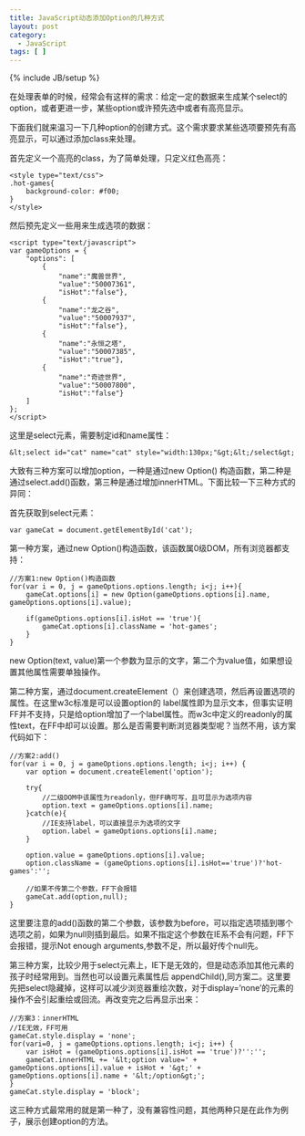 ```yaml
---
title: JavaScript动态添加Option的几种方式
layout: post
category:
  - JavaScript
tags: [ ]
---
```

{% include JB/setup %}

在处理表单的时候，经常会有这样的需求：给定一定的数据来生成某个select的option，或者更进一步，某些option或许预先选中或者有高亮显示。

下面我们就来温习一下几种option的创建方式。这个需求要求某些选项要预先有高亮显示，可以通过添加class来处理。

首先定义一个高亮的class，为了简单处理，只定义红色高亮：

    <style type="text/css">
    .hot-games{
        background-color: #f00;
    }
    </style>

然后预先定义一些用来生成选项的数据：

    <script type="text/javascript">
    var gameOptions = {
        "options": [
            {
                "name":"魔兽世界",
                "value":"50007361",
                "isHot":"false"},
            {
                "name":"龙之谷",
                "value":"50007937",
                "isHot":"false"},
            {
                "name":"永恒之塔",
                "value":"50007385",
                "isHot":"true"},
            {
                "name":"奇迹世界",
                "value":"50007800",
                "isHot":"false"}
        ]
    };
    </script>

这里是select元素，需要制定id和name属性：

    &lt;select id="cat" name="cat" style="width:130px;"&gt;&lt;/select&gt;

大致有三种方案可以增加option，一种是通过new Option() 构造函数，第二种是通过select.add()函数，第三种是通过增加innerHTML。下面比较一下三种方式的异同：

首先获取到select元素：

    var gameCat = document.getElementById('cat');

第一种方案，通过new Option()构造函数，该函数属0级DOM，所有浏览器都支持：

    //方案1:new Option()构造函数
    for(var i = 0, j = gameOptions.options.length; i<j; i++){
        gameCat.options[i] = new Option(gameOptions.options[i].name, gameOptions.options[i].value);
    
        if(gameOptions.options[i].isHot == 'true'){
            gameCat.options[i].className = 'hot-games';
        }
    }

new Option(text, value)第一个参数为显示的文字，第二个为value值，如果想设置其他属性需要单独操作。

第二种方案，通过document.createElement（）来创建选项，然后再设置选项的属性。在这里w3c标准是可以设置option的 label属性即为显示文本，但事实证明FF并不支持，只是给option增加了一个label属性。而w3c中定义的readonly的属性text，在FF中却可以设置。那么是否需要判断浏览器类型呢？当然不用，该方案代码如下：

    //方案2:add()
    for(var i = 0, j = gameOptions.options.length; i<j; i++) {
        var option = document.createElement('option');
    
        try{
            //二级DOM中该属性为readonly，但FF确可写，且可显示为选项内容
            option.text = gameOptions.options[i].name;
        }catch(e){
            //IE支持label，可以直接显示为选项的文字
            option.label = gameOptions.options[i].name;
        }
    
        option.value = gameOptions.options[i].value;
        option.className = (gameOptions.options[i].isHot=='true')?'hot-games':'';
    
        //如果不传第二个参数，FF下会报错
        gameCat.add(option,null);
    }

这里要注意的add()函数的第二个参数，该参数为before，可以指定选项插到哪个选项之前，如果为null则插到最后。如果不指定这个参数在IE系不会有问题，FF下会报错，提示Not enough arguments,参数不足，所以最好传个null先。

第三种方案，比较少用于select元素上，IE下是无效的，但是动态添加其他元素的孩子时经常用到。当然也可以设置元素属性后 appendChild(),同方案二。这里要先把select隐藏掉，这样可以减少浏览器重绘次数，对于display=’none’的元素的操作不会引起重绘或回流。再改变完之后再显示出来：

    //方案3：innerHTML
    //IE无效，FF可用
    gameCat.style.display = 'none';
    for(vari=0, j = gameOptions.options.length; i<j; i++) {
        var isHot = (gameOptions.options[i].isHot == 'true')?'':'';
        gameCat.innerHTML += '&lt;option value=' + gameOptions.options[i].value + isHot + '&gt;' + gameOptions.options[i].name + '&lt;/option&gt;';
    }
    gameCat.style.display = 'block';

这三种方式最常用的就是第一种了，没有兼容性问题，其他两种只是在此作为例子，展示创建option的方法。